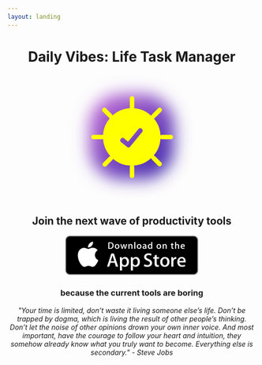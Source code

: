 ```yaml
---
layout: landing
---
```

<center>
<h1>Daily Vibes: Life Task Manager</h1>
<svg width="50%" height="50%" viewBox="0 0 196 196" version="1.1" xmlns="http://www.w3.org/2000/svg" xmlns:xlink="http://www.w3.org/1999/xlink">
    <!-- Generator: Sketch 48.2 (47327) - http://www.bohemiancoding.com/sketch -->
    <desc>Created with Sketch.</desc>
    <defs>
        <linearGradient x1="101.999998%" y1="100.999999%" x2="0.93917409%" y2="0.929966509%" id="linearGradient-1">
            <stop stop-color="#2F22A8" offset="0%"></stop>
            <stop stop-color="#C86DD7" offset="100%"></stop>
        </linearGradient>
        <filter x="-28.3%" y="-28.3%" width="156.7%" height="156.7%" filterUnits="objectBoundingBox" id="filter-2">
            <feGaussianBlur stdDeviation="12.65625" in="SourceGraphic"></feGaussianBlur>
        </filter>
    </defs>
    <g id="Page-1" stroke="none" stroke-width="1" fill="none" fill-rule="evenodd">
        <g id="Icon" transform="translate(-30.000000, -30.000000)">
            <rect id="Background" fill="url(#linearGradient-1)" filter="url(#filter-2)" x="61" y="61" width="134" height="134" rx="50"></rect>
            <g id="Group" transform="translate(64.000000, 64.000000)">
                <path d="M63.9522293,98.0509554 C45.2994807,98.0509554 30.1273885,82.8788633 30.1273885,64.2261146 C30.1273885,45.573366 45.2994807,30.4012739 63.9522293,30.4012739 C82.6049779,30.4012739 97.7770701,45.573366 97.7770701,64.2261146 C97.7770701,82.8788633 82.6049779,98.0509554 63.9522293,98.0509554 L63.9522293,98.0509554 Z" id="Shape" stroke="#FFFF00" stroke-width="23"></path>
                <rect id="Rectangle-path" fill="#FFFF00" x="60.8025478" y="0" width="7.12101911" height="21.089172" rx="3.56050955"></rect>
                <rect id="Rectangle-path" fill="#FFFF00" x="60.8025478" y="107.910828" width="7.12101911" height="21.089172" rx="3.56050955"></rect>
                <rect id="Rectangle-path" fill="#FFFF00" x="107.910828" y="60.8025478" width="21.089172" height="7.12101911" rx="3.56050955"></rect>
                <rect id="Rectangle-path" fill="#FFFF00" x="0" y="60.8025478" width="21.089172" height="7.12101911" rx="3.56050955"></rect>
                <rect id="Rectangle-path" fill="#FFFF00" transform="translate(102.980892, 102.022293) rotate(135.000000) translate(-102.980892, -102.022293) " x="99.4203822" y="91.477707" width="7.12101911" height="21.089172" rx="3.56050955"></rect>
                <rect id="Rectangle-path" fill="#FFFF00" transform="translate(25.745223, 26.703822) rotate(135.000000) translate(-25.745223, -26.703822) " x="22.1847134" y="16.1592357" width="7.12101911" height="21.089172" rx="3.56050955"></rect>
                <rect id="Rectangle-path" fill="#FFFF00" transform="translate(102.980892, 26.703822) rotate(45.000000) translate(-102.980892, -26.703822) " x="99.4203822" y="16.1592357" width="7.12101911" height="21.089172" rx="3.56050955"></rect>
                <rect id="Rectangle-path" fill="#FFFF00" transform="translate(26.292994, 102.570064) rotate(45.008103) translate(-26.292994, -102.570064) " x="22.7324841" y="92.0254777" width="7.12101911" height="21.089172" rx="3.56050955"></rect>
            </g>
            <path d="M128.736527,162.473054 C110.104358,162.473054 95,147.368696 95,128.736527 C95,110.104358 110.104358,95 128.736527,95 C147.368696,95 162.473054,110.104358 162.473054,128.736527 C162.473054,147.368696 147.368696,162.473054 128.736527,162.473054 Z M111.222161,130.637206 L110.601053,131.291755 C109.312806,132.649364 109.369036,134.794254 110.726645,136.082501 C110.79755,136.149783 110.871333,136.213966 110.947786,136.27487 L113.290028,138.140714 L121.075764,144.342882 C122.27331,145.296855 124.014692,145.113829 124.987727,143.931718 L125.337173,143.507188 L144.418014,120.326456 C145.578409,118.916727 145.376285,116.83323 143.966556,115.672834 C143.952408,115.661189 143.938164,115.649662 143.923825,115.638253 L143.600369,115.380907 L143.363741,115.192642 C141.909267,114.035441 139.795617,114.257989 138.61405,115.69274 L122.144095,135.691863 L115.566887,130.354603 C114.267046,129.299811 112.374409,129.422917 111.222161,130.637206 Z" id="Combined-Shape" fill="#FFFF00"></path>
        </g>
    </g>
</svg>
</center>

<center>
<h2>Join the next wave of productivity tools</h2>
<p>
<a href="https://geo.itunes.apple.com/app/id1332324033" title="Download of the App Store"><img src="/assets/appstore.svg" alt="Download of the App Store"></a>
</p>
<h3>because the current tools are boring</h3>
<p>
<em>
"Your time is limited, don’t waste it living someone else’s life. Don’t be trapped by dogma, which is living the result of other people’s thinking. Don’t let the noise of other opinions drown your own inner voice. And most important, have the courage to follow your heart and intuition, they somehow already know what you truly want to become. Everything else is secondary." - Steve Jobs
</em>
</p>
</center>